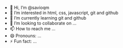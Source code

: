- 👋 Hi, I’m @savioqm
- 👀 I’m interested in html, css, javascript, git and github
- 🌱 I’m currently learning git and github
- 💞️ I’m looking to collaborate on ...
- 📫 How to reach me ...
- 😄 Pronouns: ...
- ⚡ Fun fact: ...

<!---
savioqm/savioqm is a ✨ special ✨ repository because its `README.md` (this file) appears on your GitHub profile.
You can click the Preview link to take a look at your changes.
--->
